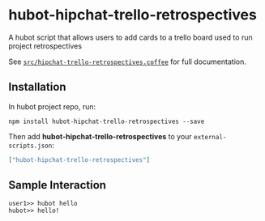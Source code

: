 # hubot-hipchat-trello-retrospectives

A hubot script that allows users to add cards to a trello board used to run project retrospectives

See [`src/hipchat-trello-retrospectives.coffee`](src/hipchat-trello-retrospectives.coffee) for full documentation.

## Installation

In hubot project repo, run:

`npm install hubot-hipchat-trello-retrospectives --save`

Then add **hubot-hipchat-trello-retrospectives** to your `external-scripts.json`:

```json
["hubot-hipchat-trello-retrospectives"]
```

## Sample Interaction

```
user1>> hubot hello
hubot>> hello!
```
